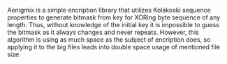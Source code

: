 Aenigmix is a simple encription library that utilizes Kolakoski sequence properties to generate bitmask from key for XORing byte sequence of any length.
Thus, without knowledge of the initial key it is impossible to guess the bitmask as it always changes and never repeats.
However, this algorithm is using as much space as the subject of encription does, so applying it to the big files leads into double space usage of mentioned file size.